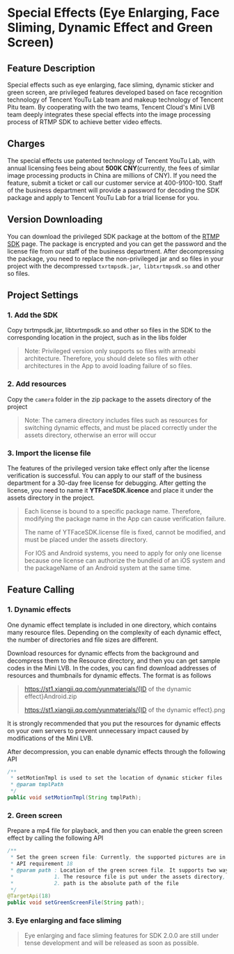 ﻿# Special Effects (Eye Enlarging, Face Sliming, Dynamic Effect and Green Screen)

## Feature Description
Special effects such as eye enlarging, face sliming, dynamic sticker and green screen, are privileged features developed based on face recognition technology of Tencent YouTu Lab team and makeup technology of Tencent Pitu team. By cooperating with the two teams, Tencent Cloud's Mini LVB team deeply integrates these special effects into the image processing process of RTMP SDK to achieve better video effects.

## Charges
The special effects use patented technology of Tencent YouTu Lab, with annual licensing fees being about **500K CNY**(currently, the fees of similar image processing products in China are millions of CNY). If you need the feature, submit a ticket or call our customer service at 400-9100-100. Staff of the business department will provide a password for decoding the SDK package and apply to Tencent YouTu Lab for a trial license for you.

## Version Downloading
You can download the privileged SDK package at the bottom of the [RTMP SDK](https://www.qcloud.com/document/product/454/7873) page. The package is encrypted and you can get the password and the license file from our staff of the business department. After decompressing the package, you need to replace the non-privileged jar and so files in your project with the decompressed `txrtmpsdk.jar`,` libtxrtmpsdk.so` and other so files.

## Project Settings

### 1. Add the SDK
Copy txrtmpsdk.jar, libtxrtmpsdk.so and other so files in the SDK to the corresponding location in the project, such as in the libs folder
> Note: Privileged version only supports so files with armeabi architecture. Therefore, you should delete so files with other architectures in the App to avoid loading failure of so files.

### 2. Add resources
Copy the `camera` folder in the zip package to the assets directory of the project
> Note: The camera directory includes files such as resources for switching dynamic effects, and must be placed correctly under the assets directory, otherwise an error will occur

### 3. Import the license file
The features of the privileged version take effect only after the license verification is successful. You can apply to our staff of the business department for a 30-day free license for debugging.
After getting the license, you need to name it **YTFaceSDK.licence** and place it under the assets directory in the project.

> Each license is bound to a specific package name. Therefore, modifying the package name in the App can cause verification failure.
>
> The name of YTFaceSDK.license file is fixed, cannot be modified, and must be placed under the assets directory.
> 
> For IOS and Android systems, you need to apply for only one license because one license can authorize the bundleid of an iOS system and the packageName of an Android system at the same time.

## Feature Calling

### 1. Dynamic effects

One dynamic effect template is included in one directory, which contains many resource files. Depending on the complexity of each dynamic effect, the number of directories and file sizes are different.

Download resources for dynamic effects from the background and decompress them to the Resource directory, and then you can get sample codes in the Mini LVB. In the codes, you can find download addresses of resources and thumbnails for dynamic effects. The format is as follows

> https://st1.xiangji.qq.com/yunmaterials/{ID of the dynamic effect}Android.zip
>
> https://st1.xiangji.qq.com/yunmaterials/{ID of the dynamic effect}.png
>

It is strongly recommended that you put the resources for dynamic effects on your own servers to prevent unnecessary impact caused by modifications of the Mini LVB.

After decompression, you can enable dynamic effects through the following API

```java
/**
 * setMotionTmpl is used to set the location of dynamic sticker files
 * @param tmplPath
 */
public void setMotionTmpl(String tmplPath);
```


### 2. Green screen

Prepare a mp4 file for playback, and then you can enable the green screen effect by calling the following API

```java
/**
 * Set the green screen file: Currently, the supported pictures are in jpg/png format, and the supported videos are in mp4, 3gp and other Android-supported format
 * API requirement 18
 * @param path : Location of the green screen file. It supports two ways:
 *             1. The resource file is put under the assets directory, and path is the file name
 *             2. path is the absolute path of the file 
 */
@TargetApi(18)
public void setGreenScreenFile(String path);
```


### 3. Eye enlarging and face sliming

> Eye enlarging and face sliming features for SDK 2.0.0 are still under tense development and will be released as soon as possible.



